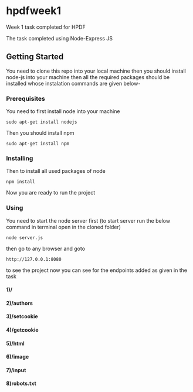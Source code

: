 # hpdfweek1
Week 1 task completed for HPDF 

The task completed using Node-Express JS
## Getting Started
You need to clone this repo into your local machine 
then you should install node-js into your machine
then all the required packages should be installed whose instalation commands are given below-
### Prerequisites
You need to first install node into your machine
```
sudo apt-get install nodejs
```
Then you should install npm 
```
sudo apt-get install npm
```
### Installing
Then to install all used packages of node 
```
npm install
```
Now you are ready to run the project

### Using
You need to start the node server first (to start server run the below command in terminal open in the cloned folder)
```
node server.js
```
then go to any browser and goto 
```
http://127.0.0.1:8080
```
to see the project
now you can see for the endpoints added as given in the task
#### 1)/
#### 2)/authors
#### 3)/setcookie
#### 4)/getcookie
#### 5)/html
#### 6)/image
#### 7)/input
#### 8)robots.txt
